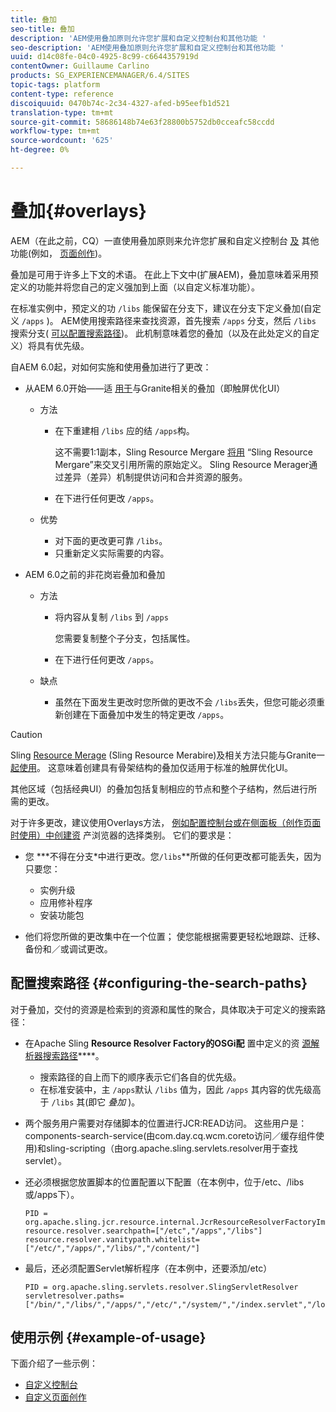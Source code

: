 ```yaml
---
title: 叠加
seo-title: 叠加
description: 'AEM使用叠加原则允许您扩展和自定义控制台和其他功能 '
seo-description: 'AEM使用叠加原则允许您扩展和自定义控制台和其他功能 '
uuid: d14c08fe-04c0-4925-8c99-c6644357919d
contentOwner: Guillaume Carlino
products: SG_EXPERIENCEMANAGER/6.4/SITES
topic-tags: platform
content-type: reference
discoiquuid: 0470b74c-2c34-4327-afed-b95eefb1d521
translation-type: tm+mt
source-git-commit: 58686148b74e63f28800b5752db0cceafc58ccdd
workflow-type: tm+mt
source-wordcount: '625'
ht-degree: 0%

---
```



# 叠加{#overlays}

AEM（在此之前，CQ）一直使用叠加原则来允许您扩展和自定义控制台 [及](/help/sites-developing/customizing-consoles-touch.md) 其他功能(例如， [页面创作](/help/sites-developing/customizing-page-authoring-touch.md))。

叠加是可用于许多上下文的术语。 在此上下文中(扩展AEM)，叠加意味着采用预定义的功能并将您自己的定义强加到上面（以自定义标准功能）。

在标准实例中，预定义的功 `/libs` 能保留在分支下，建议在分支下定义叠加(自定义 `/apps` )。 AEM使用搜索路径来查找资源，首先搜索 `/apps` 分支，然后 `/libs` 搜索分支( [可以配置搜索路径](#configuring-the-search-paths))。 此机制意味着您的叠加（以及在此处定义的自定义）将具有优先级。

自AEM 6.0起，对如何实施和使用叠加进行了更改：

* 从AEM 6.0开始——适 [用于](https://helpx.adobe.com/experience-manager/6-4/sites/developing/using/reference-materials/granite-ui/api/index.html)与Granite相关的叠加（即触屏优化UI）

   * 方法

      * 在下重建相 `/libs` 应的结 `/apps`构。

         这不需要1:1副本，Sling Resource Mergare [将用](/help/sites-developing/sling-resource-merger.md) “Sling Resource Mergare”来交叉引用所需的原始定义。 Sling Resource Merager通过差异（差异）机制提供访问和合并资源的服务。

      * 在下进行任何更改 `/apps`。
   * 优势

      * 对下面的更改更可靠 `/libs`。
      * 只重新定义实际需要的内容。


* AEM 6.0之前的非花岗岩叠加和叠加

   * 方法

      * 将内容从复制 `/libs` 到 `/apps`

         您需要复制整个子分支，包括属性。

      * 在下进行任何更改 `/apps`。
   * 缺点

      * 虽然在下面发生更改时您所做的更改不会 `/libs`丢失，但您可能必须重新创建在下面叠加中发生的特定更改 `/apps`。


>[!CAUTION]
>
>Sling [Resource Merage](/help/sites-developing/sling-resource-merger.md) (Sling Resource Merabire)及相关方法只能与Granite一 [起使用](https://helpx.adobe.com/experience-manager/6-4/sites/developing/using/reference-materials/granite-ui/api/index.html)。 这意味着创建具有骨架结构的叠加仅适用于标准的触屏优化UI。
>
>其他区域（包括经典UI）的叠加包括复制相应的节点和整个子结构，然后进行所需的更改。

对于许多更改，建议使用Overlays方法， [例如配置控制台](/help/sites-developing/customizing-consoles-touch.md#create-a-custom-console)[或在侧面板（创作页面时使用）中创建资](/help/sites-developing/customizing-page-authoring-touch.md#add-new-selection-category-to-asset-browser) 产浏览器的选择类别。 它们的要求是：

* 您 ***不得在分支&#x200B;*中进行更改。您`/libs`**所做的任何更改都可能丢失，因为只要您：

   * 实例升级
   * 应用修补程序
   * 安装功能包

* 他们将您所做的更改集中在一个位置； 使您能根据需要更轻松地跟踪、迁移、备份和／或调试更改。

## 配置搜索路径 {#configuring-the-search-paths}

对于叠加，交付的资源是检索到的资源和属性的聚合，具体取决于可定义的搜索路径：

* 在Apache Sling **Resource Resolver Factory的OSGi配** 置中定义的资 [源解析器搜索路径](/help/sites-deploying/configuring-osgi.md)****。

   * 搜索路径的自上而下的顺序表示它们各自的优先级。
   * 在标准安装中，主 `/apps`默认 `/libs` 值为，因此 `/apps` 其内容的优先级高于 `/libs` 其(即它 *叠加* )。

* 两个服务用户需要对存储脚本的位置进行JCR:READ访问。 这些用户是： components-search-service(由com.day.cq.wcm.coreto访问／缓存组件使用)和sling-scripting（由org.apache.sling.servlets.resolver用于查找servlet）。
* 还必须根据您放置脚本的位置配置以下配置（在本例中，位于/etc、/libs或/apps下）。

   ```
   PID = org.apache.sling.jcr.resource.internal.JcrResourceResolverFactoryImpl
   resource.resolver.searchpath=["/etc","/apps","/libs"]
   resource.resolver.vanitypath.whitelist=["/etc/","/apps/","/libs/","/content/"]
   ```

* 最后，还必须配置Servlet解析程序（在本例中，还要添加/etc）

   ```
   PID = org.apache.sling.servlets.resolver.SlingServletResolver  
   servletresolver.paths=["/bin/","/libs/","/apps/","/etc/","/system/","/index.servlet","/login.servlet","/services/"]
   ```

## 使用示例 {#example-of-usage}

下面介绍了一些示例：

* [自定义控制台](/help/sites-developing/customizing-consoles-touch.md)
* [自定义页面创作](/help/sites-developing/customizing-page-authoring-touch.md)

